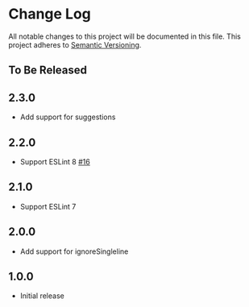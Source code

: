 # Change Log

All notable changes to this project will be documented in this file.
This project adheres to [Semantic Versioning](http://semver.org/).

## To Be Released

## 2.3.0

- Add support for suggestions

## 2.2.0

- Support ESLint 8 [#16](https://github.com/fxOne/eslint-plugin-sort-keys-shorthand/issues/14)
## 2.1.0

- Support ESLint 7

## 2.0.0

- Add support for ignoreSingleline

## 1.0.0

- Initial release
